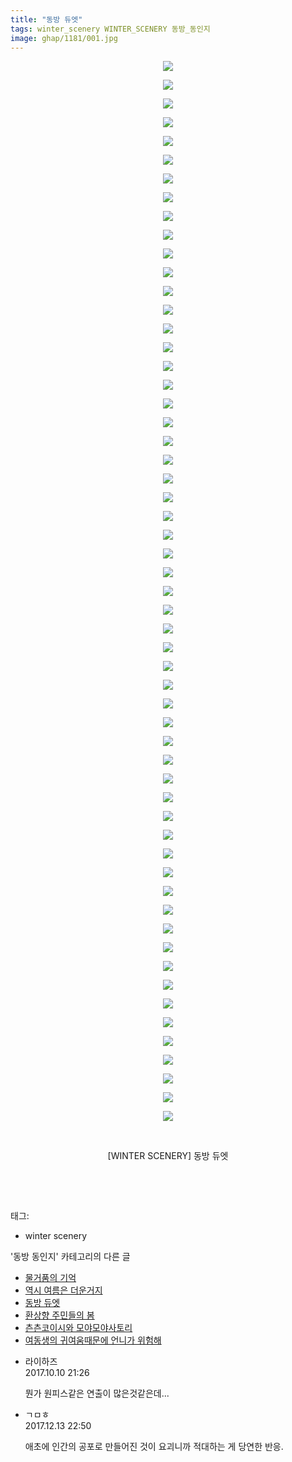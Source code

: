 ```yaml
---
title: "동방 듀엣"
tags: winter_scenery WINTER_SCENERY 동방_동인지
image: ghap/1181/001.jpg
---
```

<div class="article">
<p style="text-align: center; clear: none; float: none;"><img src="{{ site.nasurl }}/ghap/1181/001.jpg"/></p>
<p style="text-align: center; clear: none; float: none;"><img src="{{ site.nasurl }}/ghap/1181/002.jpg"/></p>
<p style="text-align: center; clear: none; float: none;"><img src="{{ site.nasurl }}/ghap/1181/003.jpg"/></p>
<p style="text-align: center; clear: none; float: none;"><img src="{{ site.nasurl }}/ghap/1181/004.jpg"/></p>
<p style="text-align: center; clear: none; float: none;"><img src="{{ site.nasurl }}/ghap/1181/005.jpg"/></p>
<p style="text-align: center; clear: none; float: none;"><img src="{{ site.nasurl }}/ghap/1181/006.jpg"/></p>
<p style="text-align: center; clear: none; float: none;"><img src="{{ site.nasurl }}/ghap/1181/007.jpg"/></p>
<p style="text-align: center; clear: none; float: none;"><img src="{{ site.nasurl }}/ghap/1181/008.jpg"/></p>
<p style="text-align: center; clear: none; float: none;"><img src="{{ site.nasurl }}/ghap/1181/009.jpg"/></p>
<p style="text-align: center; clear: none; float: none;"><img src="{{ site.nasurl }}/ghap/1181/010.jpg"/></p>
<p style="text-align: center; clear: none; float: none;"><img src="{{ site.nasurl }}/ghap/1181/011.jpg"/></p>
<p style="text-align: center; clear: none; float: none;"><img src="{{ site.nasurl }}/ghap/1181/012.jpg"/></p>
<p style="text-align: center; clear: none; float: none;"><img src="{{ site.nasurl }}/ghap/1181/013.jpg"/></p>
<p style="text-align: center; clear: none; float: none;"><img src="{{ site.nasurl }}/ghap/1181/014.jpg"/></p>
<p style="text-align: center; clear: none; float: none;"><img src="{{ site.nasurl }}/ghap/1181/015.jpg"/></p>
<p style="text-align: center; clear: none; float: none;"><img src="{{ site.nasurl }}/ghap/1181/016.jpg"/></p>
<p style="text-align: center; clear: none; float: none;"><img src="{{ site.nasurl }}/ghap/1181/017.jpg"/></p>
<p style="text-align: center; clear: none; float: none;"><img src="{{ site.nasurl }}/ghap/1181/018.jpg"/></p>
<p style="text-align: center; clear: none; float: none;"><img src="{{ site.nasurl }}/ghap/1181/019.jpg"/></p>
<p style="text-align: center; clear: none; float: none;"><img src="{{ site.nasurl }}/ghap/1181/020.jpg"/></p>
<p style="text-align: center; clear: none; float: none;"><img src="{{ site.nasurl }}/ghap/1181/021.jpg"/></p>
<p style="text-align: center; clear: none; float: none;"><img src="{{ site.nasurl }}/ghap/1181/022.jpg"/></p>
<p style="text-align: center; clear: none; float: none;"><img src="{{ site.nasurl }}/ghap/1181/023.jpg"/></p>
<p style="text-align: center; clear: none; float: none;"><img src="{{ site.nasurl }}/ghap/1181/024.jpg"/></p>
<p style="text-align: center; clear: none; float: none;"><img src="{{ site.nasurl }}/ghap/1181/025.jpg"/></p>
<p style="text-align: center; clear: none; float: none;"><img src="{{ site.nasurl }}/ghap/1181/026.jpg"/></p>
<p style="text-align: center; clear: none; float: none;"><img src="{{ site.nasurl }}/ghap/1181/027.jpg"/></p>
<p style="text-align: center; clear: none; float: none;"><img src="{{ site.nasurl }}/ghap/1181/028.jpg"/></p>
<p style="text-align: center; clear: none; float: none;"><img src="{{ site.nasurl }}/ghap/1181/029.jpg"/></p>
<p style="text-align: center; clear: none; float: none;"><img src="{{ site.nasurl }}/ghap/1181/030.jpg"/></p>
<p style="text-align: center; clear: none; float: none;"><img src="{{ site.nasurl }}/ghap/1181/031.jpg"/></p>
<p style="text-align: center; clear: none; float: none;"><img src="{{ site.nasurl }}/ghap/1181/032.jpg"/></p>
<p style="text-align: center; clear: none; float: none;"><img src="{{ site.nasurl }}/ghap/1181/033.jpg"/></p>
<p style="text-align: center; clear: none; float: none;"><img src="{{ site.nasurl }}/ghap/1181/034.jpg"/></p>
<p style="text-align: center; clear: none; float: none;"><img src="{{ site.nasurl }}/ghap/1181/035.jpg"/></p>
<p style="text-align: center; clear: none; float: none;"><img src="{{ site.nasurl }}/ghap/1181/036.jpg"/></p>
<p style="text-align: center; clear: none; float: none;"><img src="{{ site.nasurl }}/ghap/1181/037.jpg"/></p>
<p style="text-align: center; clear: none; float: none;"><img src="{{ site.nasurl }}/ghap/1181/038.jpg"/></p>
<p style="text-align: center; clear: none; float: none;"><img src="{{ site.nasurl }}/ghap/1181/039.jpg"/></p>
<p style="text-align: center; clear: none; float: none;"><img src="{{ site.nasurl }}/ghap/1181/040.jpg"/></p>
<p style="text-align: center; clear: none; float: none;"><img src="{{ site.nasurl }}/ghap/1181/041.jpg"/></p>
<p style="text-align: center; clear: none; float: none;"><img src="{{ site.nasurl }}/ghap/1181/042.jpg"/></p>
<p style="text-align: center; clear: none; float: none;"><img src="{{ site.nasurl }}/ghap/1181/043.jpg"/></p>
<p style="text-align: center; clear: none; float: none;"><img src="{{ site.nasurl }}/ghap/1181/044.jpg"/></p>
<p style="text-align: center; clear: none; float: none;"><img src="{{ site.nasurl }}/ghap/1181/045.jpg"/></p>
<p style="text-align: center; clear: none; float: none;"><img src="{{ site.nasurl }}/ghap/1181/046.jpg"/></p>
<p style="text-align: center; clear: none; float: none;"><img src="{{ site.nasurl }}/ghap/1181/047.jpg"/></p>
<p style="text-align: center; clear: none; float: none;"><img src="{{ site.nasurl }}/ghap/1181/048.jpg"/></p>
<p style="text-align: center; clear: none; float: none;"><img src="{{ site.nasurl }}/ghap/1181/049.jpg"/></p>
<p style="text-align: center; clear: none; float: none;"><img src="{{ site.nasurl }}/ghap/1181/050.jpg"/></p>
<p style="text-align: center; clear: none; float: none;"><img src="{{ site.nasurl }}/ghap/1181/051.jpg"/></p>
<p style="text-align: center; clear: none; float: none;"><img src="{{ site.nasurl }}/ghap/1181/052.jpg"/></p>
<p style="text-align: center; clear: none; float: none;"><img src="{{ site.nasurl }}/ghap/1181/053.jpg"/></p>
<p style="text-align: center; clear: none; float: none;"><img src="{{ site.nasurl }}/ghap/1181/054.jpg"/></p>
<p style="text-align: center; clear: none; float: none;"><img src="{{ site.nasurl }}/ghap/1181/055.jpg"/></p>
<p style="text-align: center; clear: none; float: none;"><img src="{{ site.nasurl }}/ghap/1181/056.jpg"/></p>
<p style="text-align: center; clear: none; float: none;"><img src="{{ site.nasurl }}/ghap/1181/057.jpg"/></p>
<p style="text-align: center; clear: none; float: none;"><br/></p>
<p style="text-align: center; clear: none; float: none;">[WINTER SCENERY] 동방 듀엣</p>
<p style="text-align: center; clear: none; float: none;"><br/></p>
<p><br/></p>
</div><div class="tagTrail">
<p>태그: </p>
<ul>
<li>winter scenery</li>
</ul>
</div><div class="another">
<p>'동방 동인지' 카테고리의 다른 글</p>
<ul>
<li><a href="/2016-07-28-ghap_1186">물거품의 기억</a></li>
<li><a href="/2016-07-28-ghap_1183">역시 여름은 더운거지</a></li>
<li><a href="/2016-07-28-ghap_1181">동방 듀엣</a></li>
<li><a href="/2016-07-28-ghap_1180">환상향 주민들의 봄</a></li>
<li><a href="/2016-07-28-ghap_1179">츤츤코이시와 모야모야사토리</a></li>
<li><a href="/2016-07-28-ghap_1178">여동생의 귀여움때문에 언니가 위험해</a></li>
</ul>
</div><div class="cb_module cb_fluid">
<div class="cb_wrt cb_profile">
<div class="comment">
<ul>
<li class="cb_thumb_off" id="comment15102116">
<div class="cb_comment_area">
<div class="cb_info_area">
<div class="cb_section">
<span class="cb_nick_name">라이하즈</span>
</div>
<div class="cb_section">
<span class="cb_date">2017.10.10 21:26 </span>
</div>
</div>
<div class="cb_dsc_comment">
<p class="cb_dsc">
											뭔가 원피스같은 연출이 많은것같은데...
										</p>
</div>
</div></li>
<li class="cb_thumb_off" id="comment15151563">
<div class="cb_comment_area">
<div class="cb_info_area">
<div class="cb_section">
<span class="cb_nick_name">ㄱㅁㅎ</span>
</div>
<div class="cb_section">
<span class="cb_date">2017.12.13 22:50 </span>
</div>
</div>
<div class="cb_dsc_comment">
<p class="cb_dsc">
											애초에 인간의 공포로 만들어진 것이 요괴니까 적대하는 게 당연한 반응.
										</p>
</div>
</div></li>
</ul>
</div>
</div><!-- commentList close -->
</div>